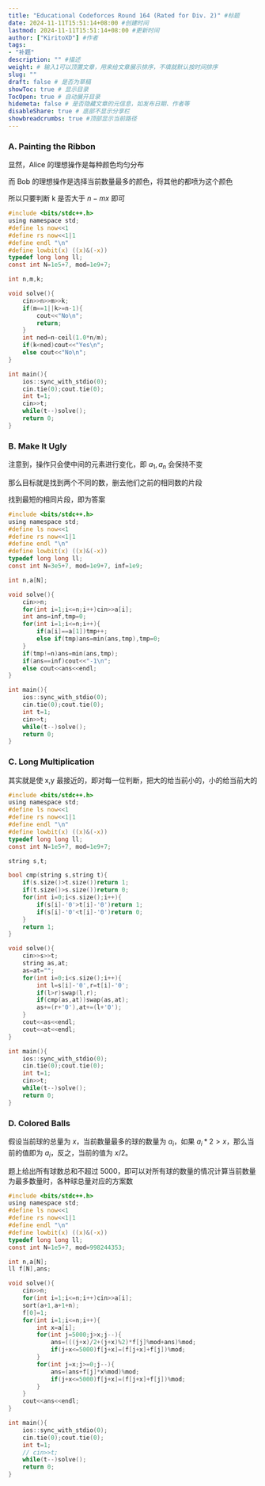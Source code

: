 ```yaml
---
title: "Educational Codeforces Round 164 (Rated for Div. 2)" #标题
date: 2024-11-11T15:51:14+08:00 #创建时间
lastmod: 2024-11-11T15:51:14+08:00 #更新时间
author: ["KiritoXD"] #作者
tags: 
- "补题"
description: "" #描述
weight: # 输入1可以顶置文章，用来给文章展示排序，不填就默认按时间排序
slug: ""
draft: false # 是否为草稿
showToc: true # 显示目录
TocOpen: true # 自动展开目录
hidemeta: false # 是否隐藏文章的元信息，如发布日期、作者等
disableShare: true # 底部不显示分享栏
showbreadcrumbs: true #顶部显示当前路径
---
```

### A. Painting the Ribbon

显然，Alice 的理想操作是每种颜色均匀分布   

而 Bob 的理想操作是选择当前数量最多的颜色，将其他的都喷为这个颜色  

所以只要判断 k 是否大于 $n-mx$ 即可   

```c
#include <bits/stdc++.h>
using namespace std;
#define ls now<<1
#define rs now<<1|1
#define endl "\n"
#define lowbit(x) ((x)&(-x))
typedef long long ll;
const int N=1e5+7, mod=1e9+7;

int n,m,k;

void solve(){
    cin>>n>>m>>k;
    if(m==1||k>=n-1){
        cout<<"No\n";
        return;
    }    
    int ned=n-ceil(1.0*n/m);
    if(k<ned)cout<<"Yes\n";
    else cout<<"No\n";
}

int main(){
    ios::sync_with_stdio(0);
    cin.tie(0);cout.tie(0);
    int t=1;
    cin>>t;
    while(t--)solve();
    return 0;
}
```

### B. Make It Ugly

注意到，操作只会使中间的元素进行变化，即 $a_1,a_n$ 会保持不变   

那么目标就是找到两个不同的数，删去他们之前的相同数的片段  

找到最短的相同片段，即为答案  

```c
#include <bits/stdc++.h>
using namespace std;
#define ls now<<1
#define rs now<<1|1
#define endl "\n"
#define lowbit(x) ((x)&(-x))
typedef long long ll;
const int N=3e5+7, mod=1e9+7, inf=1e9;

int n,a[N];

void solve(){
    cin>>n;
    for(int i=1;i<=n;i++)cin>>a[i];
    int ans=inf,tmp=0;
    for(int i=1;i<=n;i++){
        if(a[i]==a[1])tmp++;
        else if(tmp)ans=min(ans,tmp),tmp=0;
    }
    if(tmp!=n)ans=min(ans,tmp);
    if(ans==inf)cout<<"-1\n";
    else cout<<ans<<endl;
}

int main(){
    ios::sync_with_stdio(0);
    cin.tie(0);cout.tie(0);
    int t=1;
    cin>>t;
    while(t--)solve();
    return 0;
}
```

### C. Long Multiplication

其实就是使 x,y 最接近的，即对每一位判断，把大的给当前小的，小的给当前大的  

```c
#include <bits/stdc++.h>
using namespace std;
#define ls now<<1
#define rs now<<1|1
#define endl "\n"
#define lowbit(x) ((x)&(-x))
typedef long long ll;
const int N=1e5+7, mod=1e9+7;

string s,t;

bool cmp(string s,string t){
    if(s.size()>t.size())return 1;
    if(t.size()>s.size())return 0;
    for(int i=0;i<s.size();i++){
        if(s[i]-'0'>t[i]-'0')return 1;
        if(s[i]-'0'<t[i]-'0')return 0;
    }
    return 1;
}

void solve(){
    cin>>s>>t;
    string as,at;
    as=at="";
    for(int i=0;i<s.size();i++){
        int l=s[i]-'0',r=t[i]-'0';
        if(l>r)swap(l,r);
        if(cmp(as,at))swap(as,at);
        as+=(r+'0'),at+=(l+'0');
    }
    cout<<as<<endl;
    cout<<at<<endl;
}  

int main(){
    ios::sync_with_stdio(0);
    cin.tie(0);cout.tie(0);
    int t=1;
    cin>>t;
    while(t--)solve();
    return 0;
}
```

### D. Colored Balls

假设当前球的总量为 $x$，当前数量最多的球的数量为 $a_i$，如果 $a_i * 2 > x$，那么当前的值即为 $a_i$，反之，当前的值为 $x/2$。  

题上给出所有球数总和不超过 5000，即可以对所有球的数量的情况计算当前数量为最多数量时，各种球总量对应的方案数  

```c
#include <bits/stdc++.h>
using namespace std;
#define ls now<<1
#define rs now<<1|1
#define endl "\n"
#define lowbit(x) ((x)&(-x))
typedef long long ll;
const int N=1e5+7, mod=998244353;

int n,a[N];
ll f[N],ans;

void solve(){
    cin>>n;
    for(int i=1;i<=n;i++)cin>>a[i];
    sort(a+1,a+1+n);
    f[0]=1;
    for(int i=1;i<=n;i++){
        int x=a[i];
        for(int j=5000;j>x;j--){
            ans=(((j+x)/2+(j+x)%2)*f[j]%mod+ans)%mod;
            if(j+x<=5000)f[j+x]=(f[j+x]+f[j])%mod;
        }
        for(int j=x;j>=0;j--){
            ans=(ans+f[j]*x%mod)%mod;
            if(j+x<=5000)f[j+x]=(f[j+x]+f[j])%mod;
        }
    }
    cout<<ans<<endl;
}

int main(){
    ios::sync_with_stdio(0);
    cin.tie(0);cout.tie(0);
    int t=1;
    // cin>>t;
    while(t--)solve();
    return 0;
}
```


